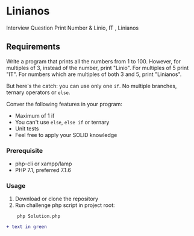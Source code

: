 # Linianos
Interview Question Print Number &amp; Linio, IT , Linianos
## Requirements

Write a program that prints all the numbers from 1 to 100. However, for multiples of 3, instead of the number, print "Linio". For multiples of 5 print "IT". For numbers which are multiples of both 3 and 5, print "Linianos".

But here's the catch: you can use only one `if`. No multiple branches, ternary operators or `else`.

Conver the following features in your program:

  - Maximum of 1 if
  - You can't use `else`, `else if` or ternary
  - Unit tests
  - Feel free to apply your SOLID knowledge
  
### Prerequisite

- php-cli or xampp/lamp
- PHP 7.1, preferred 7.1.6

### Usage

1. Download or clone the repository
2. Run challenge php script in project root:
```
    php Solution.php
```

```diff
+ text in green
```
